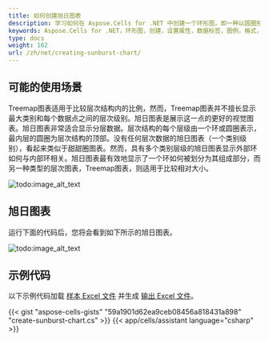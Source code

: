 ```yaml
---
title: 如何创建旭日图表
description: 学习如何在 Aspose.Cells for .NET 中创建一个环形图，即一种以圆圈形式呈现数据的图表。我们的指南将帮助您设置各种属性和格式化图表，包括数据标签、图例、颜色等。
keywords: Aspose.Cells for .NET，环形图，创建，设置属性，数据标签，图例，格式，颜色，圆圈，数据呈现。
type: docs
weight: 162
url: /zh/net/creating-sunburst-chart/
---
```


## **可能的使用场景**
Treemap图表适用于比较层次结构内的比例，然而，Treemap图表并不擅长显示最大类别和每个数据点之间的层次级别。旭日图表是展示这一点的更好的视觉图表。旭日图表非常适合显示分层数据。层次结构的每个层级由一个环或圆圈表示，最内层的圆圈为层次结构的顶部。没有任何层次数据的旭日图表（一个类别级别），看起来类似于甜甜圈图表。然而，具有多个类别层级的旭日图表显示外部环如何与内部环相关。旭日图表最有效地显示了一个环如何被划分为其组成部分，而另一种类型的层次图表，Treemap图表，则适用于比较相对大小。

![todo:image_alt_text](sample.png)
## **旭日图表**
运行下面的代码后，您将会看到如下所示的旭日图表。

![todo:image_alt_text](result.png)
## **示例代码**
以下示例代码加载 [样本 Excel 文件](sunburst.xlsx) 并生成 [输出 Excel 文件](out.xlsx)。

{{< gist "aspose-cells-gists" "59a1901d62ea9ceb08456a818431a898" "create-sunburst-chart.cs" >}}
{{< app/cells/assistant language="csharp" >}}

